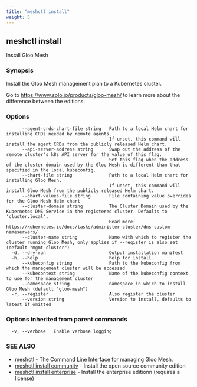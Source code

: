 ```yaml
---
title: "meshctl install"
weight: 5
---
```

## meshctl install

Install Gloo Mesh

### Synopsis

Install the Gloo Mesh management plan to a Kubernetes cluster.

Go to https://www.solo.io/products/gloo-mesh/ to learn more about the
difference between the editions.


### Options

```
      --agent-crds-chart-file string   Path to a local Helm chart for installing CRDs needed by remote agents.
                                       If unset, this command will install the agent CRDs from the publicly released Helm chart.
      --api-server-address string      Swap out the address of the remote cluster's k8s API server for the value of this flag.
                                       Set this flag when the address of the cluster domain used by the Gloo Mesh is different than that specified in the local kubeconfig.
      --chart-file string              Path to a local Helm chart for installing Gloo Mesh.
                                       If unset, this command will install Gloo Mesh from the publicly released Helm chart.
      --chart-values-file string       File containing value overrides for the Gloo Mesh Helm chart
      --cluster-domain string          The Cluster Domain used by the Kubernetes DNS Service in the registered cluster. Defaults to 'cluster.local'.
                                       Read more: https://kubernetes.io/docs/tasks/administer-cluster/dns-custom-nameservers/
      --cluster-name string            Name with which to register the cluster running Gloo Mesh, only applies if --register is also set (default "mgmt-cluster")
  -d, --dry-run                        Output installation manifest
  -h, --help                           help for install
      --kubeconfig string              Path to the kubeconfig from which the management cluster will be accessed
      --kubecontext string             Name of the kubeconfig context to use for the management cluster
      --namespace string               namespace in which to install Gloo Mesh (default "gloo-mesh")
  -r, --register                       Also register the cluster
      --version string                 Version to install, defaults to latest if omitted
```

### Options inherited from parent commands

```
  -v, --verbose   Enable verbose logging
```

### SEE ALSO

* [meshctl](../meshctl)	 - The Command Line Interface for managing Gloo Mesh.
* [meshctl install community](../meshctl_install_community)	 - Install the open source community edition
* [meshctl install enterprise](../meshctl_install_enterprise)	 - Install the enterprise editionn (requires a license)

